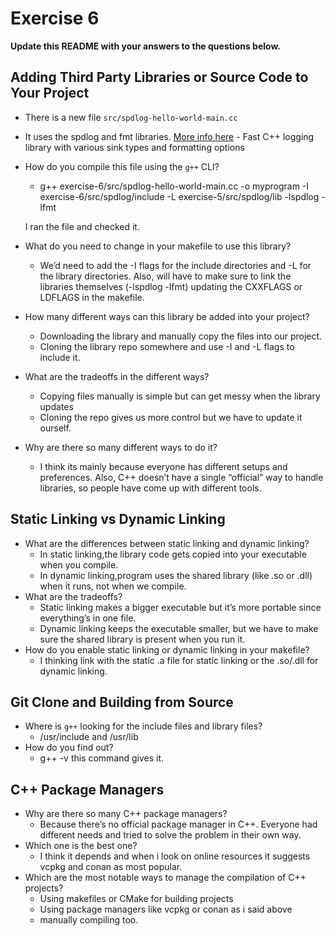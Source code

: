 # Exercise 6

**Update this README with your answers to the questions below.**

## Adding Third Party Libraries or Source Code to Your Project

- There is a new file `src/spdlog-hello-world-main.cc`
- It uses the spdlog and fmt libraries. 
  [More info here](https://github.com/gabime/spdlog) - Fast C++ logging 
  library with various sink types and formatting options
- How do you compile this file using the `g++` CLI?
  - g++ exercise-6/src/spdlog-hello-world-main.cc -o myprogram -I exercise-6/src/spdlog/include -L exercise-5/src/spdlog/lib -lspdlog -lfmt

  I ran the file and checked it.

- What do you need to change in your makefile to use this library?
  - We’d need to add the -I flags for the include directories and -L for the library directories. Also, will have to make sure to link the libraries themselves (-lspdlog -lfmt) updating the CXXFLAGS or LDFLAGS in the makefile.
- How many different ways can this library be added into your project?
  - Downloading the library and manually copy the files into our project.
  - Cloning the library repo somewhere and use -I and -L flags to include it.
- What are the tradeoffs in the different ways?
  - Copying files manually is simple but can get messy when the library updates
  - Cloning the repo gives us more control but we have to update it ourself.
- Why are there so many different ways to do it?
  - I think its mainly because everyone has different setups and preferences. Also, C++ doesn’t have a single “official” way to handle libraries, so people have come up with different tools.
  
## Static Linking vs Dynamic Linking

- What are the differences between static linking and dynamic linking?
  - In static linking,the library code gets copied into your executable when you compile.
  - In dynamic linking,program uses the shared library (like .so or .dll) when it runs, not when we compile. 
- What are the tradeoffs?
  - Static linking makes a bigger executable but it’s more portable since everything’s in one file.
  - Dynamic linking keeps the executable smaller, but we have to make sure the shared library is present when you run it.
- How do you enable static linking or dynamic linking in your makefile?
  - I thinking link with the static .a file for static linking or the .so/.dll for dynamic linking.
## Git Clone and Building from Source

- Where is `g++` looking for the include files and library files?
  - /usr/include and /usr/lib
- How do you find out?
  - g++ -v this command gives it.
## C++ Package Managers

- Why are there so many C++ package managers?
  - Because there’s no official package manager in C++. Everyone had different needs and tried to solve the problem in their own way.
- Which one is the best one?
  - I think it depends and when i look on online resources it suggests vcpkg and conan as most popular.
- Which are the most notable ways to manage the compilation of C++ projects?
  - Using makefiles or CMake for building projects
  - Using package managers like vcpkg or conan as i said above
  - manually compiling too.